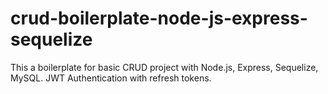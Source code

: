 # crud-boilerplate-node-js-express-sequelize
This a boilerplate for basic CRUD project with Node.js, Express, Sequelize, MySQL. JWT Authentication with refresh tokens.
